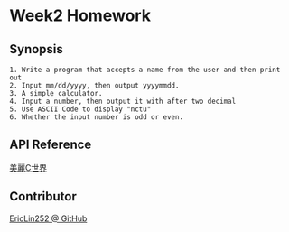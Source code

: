 # Week2 Homework
## Synopsis
    1. Write a program that accepts a name from the user and then print out
    2. Input mm/dd/yyyy, then output yyyymmdd.
    3. A simple calculator. 
    4. Input a number, then output it with after two decimal
    5. Use ASCII Code to display "nctu"
    6. Whether the input number is odd or even.
## API Reference
[美麗C世界]("http://dhcp.tcgs.tc.edu.tw/c/index.htm")
## Contributor
[EricLin252 @ GitHub]("https://github.com/EricLin252")
